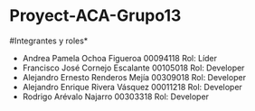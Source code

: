 # Proyect-ACA-Grupo13
#Integrantes y roles*
* Andrea Pamela Ochoa Figueroa 00094118 Rol: Líder
* Francisco José Cornejo Escalante 00105018 Rol: Developer
* Alejandro Ernesto Renderos Mejía 00309018 Rol: Developer
* Alejandro Enrique Rivera Vásquez 00011218 Rol: Developer
* Rodrigo Arévalo Najarro 00303318 Rol: Developer
